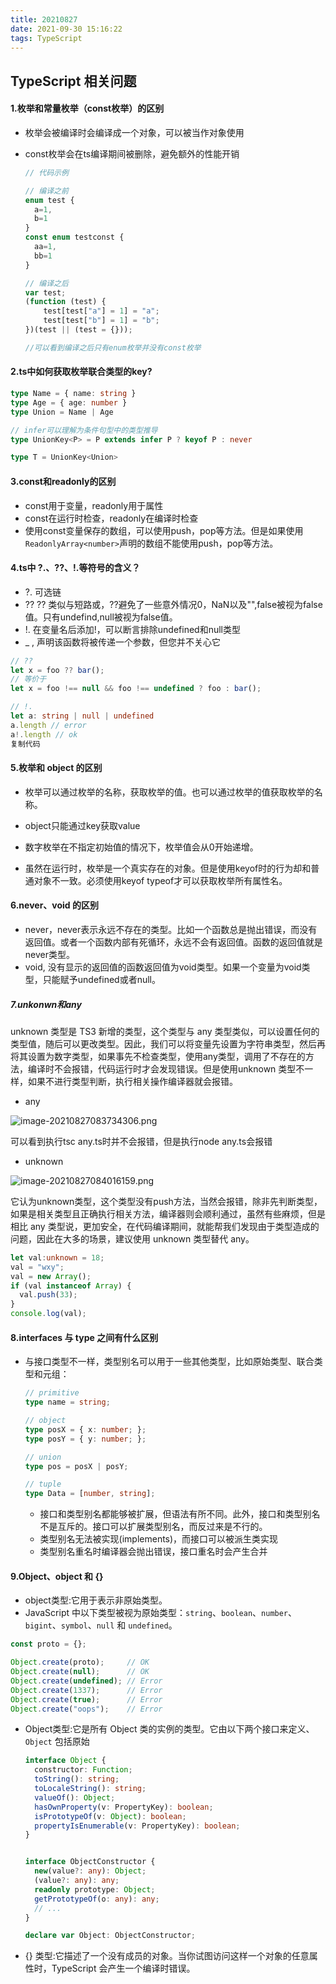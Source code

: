 ```yaml
---
title: 20210827
date: 2021-09-30 15:16:22
tags: TypeScript
---
```


## TypeScript 相关问题


####  1.枚举和常量枚举（const枚举）的区别

   - 枚举会被编译时会编译成一个对象，可以被当作对象使用

   - const枚举会在ts编译期间被删除，避免额外的性能开销

     ```typescript
     // 代码示例
     
     // 编译之前
     enum test {
       a=1,
       b=1
     }
     const enum testconst {
       aa=1,
       bb=1
     }
     
     // 编译之后
     var test;
     (function (test) {
         test[test["a"] = 1] = "a";
         test[test["b"] = 1] = "b";
     })(test || (test = {}));
     
     //可以看到编译之后只有enum枚举并没有const枚举
     ```

     

 ####  2.ts中如何获取枚举联合类型的key?

   ```typescript
   type Name = { name: string }
   type Age = { age: number }
   type Union = Name | Age
   
   // infer可以理解为条件句型中的类型推导
   type UnionKey<P> = P extends infer P ? keyof P : never
   
   type T = UnionKey<Union>
   ```

 #### 3.const和readonly的区别

   - const用于变量，readonly用于属性
   - const在运行时检查，readonly在编译时检查
   - 使用const变量保存的数组，可以使用push，pop等方法。但是如果使用`ReadonlyArray<number>`声明的数组不能使用push，pop等方法。

 #### 4.ts中 ?.、??、!.等符号的含义？

   - ?. 可选链
   - ?? ?? 类似与短路或，??避免了一些意外情况0，NaN以及"",false被视为false值。只有undefind,null被视为false值。
   - !. 在变量名后添加!，可以断言排除undefined和null类型
   - _ , 声明该函数将被传递一个参数，但您并不关心它

   ```typescript
   // ??
   let x = foo ?? bar();
   // 等价于
   let x = foo !== null && foo !== undefined ? foo : bar();
   
   // !.
   let a: string | null | undefined
   a.length // error
   a!.length // ok
   复制代码
   ```

 #### 5.枚举和 object 的区别

   - 枚举可以通过枚举的名称，获取枚举的值。也可以通过枚举的值获取枚举的名称。

   - object只能通过key获取value

   - 数字枚举在不指定初始值的情况下，枚举值会从0开始递增。

   - 虽然在运行时，枚举是一个真实存在的对象。但是使用keyof时的行为却和普通对象不一致。必须使用keyof typeof才可以获取枚举所有属性名。

 #### 6.never、void 的区别

   - never，never表示永远不存在的类型。比如一个函数总是抛出错误，而没有返回值。或者一个函数内部有死循环，永远不会有返回值。函数的返回值就是never类型。
   - void, 没有显示的返回值的函数返回值为void类型。如果一个变量为void类型，只能赋予undefined或者null。

 ##### 7.unkonwn和any

   unknown 类型是 TS3 新增的类型，这个类型与 any 类型类似，可以设置任何的类型值，随后可以更改类型。因此，我们可以将变量先设置为字符串类型，然后再将其设置为数字类型，如果事先不检查类型，使用any类型，调用了不存在的方法，编译时不会报错，代码运行时才会发现错误。但是使用unknown 类型不一样，如果不进行类型判断，执行相关操作编译器就会报错。

   - any

![image-20210827083734306.png](https://i.loli.net/2021/09/30/VAJSosYGg2r5tFO.png)

可以看到执行tsc any.ts时并不会报错，但是执行node any.ts会报错

- unknown

  

![image-20210827084016159.png](https://i.loli.net/2021/09/30/fEX4hjSusWRk5DJ.png)

它认为unknown类型，这个类型没有push方法，当然会报错，除非先判断类型，如果是相关类型且正确执行相关方法，编译器则会顺利通过，虽然有些麻烦，但是相比 any 类型说，更加安全，在代码编译期间，就能帮我们发现由于类型造成的问题，因此在大多的场景，建议使用 unknown 类型替代 any。

```typescript
let val:unknown = 18;
val = "wxy";
val = new Array();
if (val instanceof Array) {
  val.push(33);
}
console.log(val);
```

 #### 8.interfaces 与 type 之间有什么区别

- 与接口类型不一样，类型别名可以用于一些其他类型，比如原始类型、联合类型和元组：

  ```typescript
  // primitive
  type name = string;
  
  // object
  type posX = { x: number; };
  type posY = { y: number; };
  
  // union
  type pos = posX | posY;
  
  // tuple
  type Data = [number, string];
  ```

  - 接口和类型别名都能够被扩展，但语法有所不同。此外，接口和类型别名不是互斥的。接口可以扩展类型别名，而反过来是不行的。
  - 类型别名无法被实现(implements)，而接口可以被派生类实现
  - 类型别名重名时编译器会抛出错误，接口重名时会产生合并

 #### 9.Object、object 和 {}

   - object类型:它用于表示非原始类型。
   - JavaScript 中以下类型被视为原始类型：`string`、`boolean`、`number`、`bigint`、`symbol`、`null` 和 `undefined`。

```typescript
const proto = {};

Object.create(proto);     // OK
Object.create(null);      // OK
Object.create(undefined); // Error
Object.create(1337);      // Error
Object.create(true);      // Error
Object.create("oops");    // Error
```

- Object类型:它是所有 Object 类的实例的类型。它由以下两个接口来定义、`Object` 包括原始

  ```typescript
  interface Object {
    constructor: Function;
    toString(): string;
    toLocaleString(): string;
    valueOf(): Object;
    hasOwnProperty(v: PropertyKey): boolean;
    isPrototypeOf(v: Object): boolean;
    propertyIsEnumerable(v: PropertyKey): boolean;
  }
  
  
  interface ObjectConstructor {
    new(value?: any): Object;
    (value?: any): any;
    readonly prototype: Object;
    getPrototypeOf(o: any): any;
  	// ...
  }
  
  declare var Object: ObjectConstructor;
  ```

- {} 类型:它描述了一个没有成员的对象。当你试图访问这样一个对象的任意属性时，TypeScript 会产生一个编译时错误。